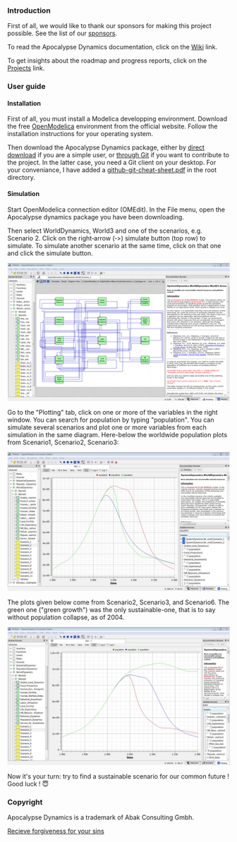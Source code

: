 ### Introduction
First of all, we would like to thank our sponsors for making this project possible. See the list of our [sponsors](https://github.com/Arnaud-Dorthe/ApocalypseDynamics/wiki/Sponsors).

To read the Apocalypse Dynamics documentation, click on the [Wiki](https://github.com/Arnaud-Dorthe/ApocalypseDynamics/wiki) link.

To get insights about the roadmap and progress reports, click on the [Projects](https://github.com/Arnaud-Dorthe/ApocalypseDynamics/projects) link.

### User guide

#### Installation

 First of all, you must install a Modelica developping environment.
Download the free [OpenModelica](https://www.openmodelica.org/download/download-linux) environment from the official website.
Follow the installation instructions for your operating system.

 Then download the Apocalypse Dynamics package, either by [direct download](https://github.com/Arnaud-Dorthe/ApocalypseDynamics/archive/master.zip) if you are a simple user, or [through Git](https://github.com/Arnaud-Dorthe/ApocalypseDynamics.git) if you want to contribute to the project. In the latter case, you need a Git client on your desktop. For your conveniance, I have added a [github-git-cheat-sheet.pdf](https://github.com/Arnaud-Dorthe/ApocalypseDynamics/blob/master/github-git-cheat-sheet.pdf) in the root directory.

#### Simulation

Start OpenModelica connection editor (OMEdit). 
In the File menu, open the Apocalypse dynamics package you have been downloading. 

Then select WorldDynamics, World3 and one of the scenarios, e.g. Scenario 2. 
Click on the right‐arrow (‐>) simulate button (top row) to simulate. 
To simulate another scenario at the same time, click on that one and click the simulate button.

![simulate](UsersGuide/GitHub%20Images/Screenshot%20scenario%203.png)

Go to the "Plotting" tab, click on one or more of the variables in the right window. You can search for population by typing "population". You can simulate several scenarios and plot one or more variables from each simulation in the same diagram. Here-below the worldwide population plots from Scenario1, Scenario2, Scenario3:

![Scenario1, Scenario2, Scenario3](UsersGuide/GitHub%20Images/Scenario1%2C%20Scenario2%2C%20Scenario3%20population.png)

The plots given below come from Scenario2, Scenario3, and Scenario6. The green one ("green growth") was the only sustainable-one, that is to say without population collapse, as of 2004.

![Previous sustainable scenario](UsersGuide/GitHub%20Images/Scenario2%2C%20Scenario3%2C%20Scenario6%20population.png)

Now it's your turn: try to find a sustainable scenario for our common future !
Good luck ! :innocent:

### Copyright
Apocalypse Dynamics is a trademark of Abak Consulting Gmbh.

[Recieve forgiveness for your sins](https://paypal.me/ADorthe)

